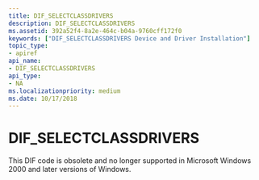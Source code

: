 ```yaml
---
title: DIF_SELECTCLASSDRIVERS
description: DIF_SELECTCLASSDRIVERS
ms.assetid: 392a52f4-8a2e-464c-b04a-9760cff172f0
keywords: ["DIF_SELECTCLASSDRIVERS Device and Driver Installation"]
topic_type:
- apiref
api_name:
- DIF_SELECTCLASSDRIVERS
api_type:
- NA
ms.localizationpriority: medium
ms.date: 10/17/2018
---
```


# DIF_SELECTCLASSDRIVERS


This DIF code is obsolete and no longer supported in Microsoft Windows 2000 and later versions of Windows.

 

 





